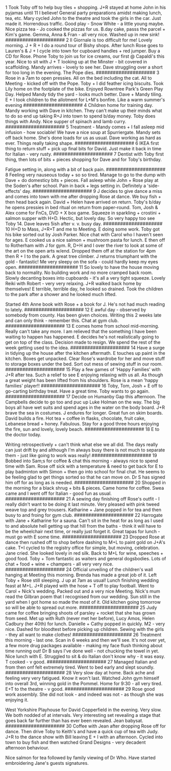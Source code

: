 1
Took Toby off to help buy tiles + shopping. J+R stayed at home John in his pyjamas until 11 I believe! General party preparations amidst making lunch, tea, etc. Mary cycled John to the theatre and took the girls in the car. Just made it. Horrendous traffic. Good play - Snow White - a little young maybe. Nice pizza tea - Jo cooked the pizzas for us. B.day cake, passs the parcel + Kim's game. Gemma, Anna & Fran - all very nice. Washed up in new sink!
#####################
2
Il Giornale is too difficult for me! Lovely morning. J + R + I do a round tour of Bishy shops. After lunch Rose goes to Lauren's & J + I cycle into town for cupboard handles + red jumper. Buy a CD for Rose. Phone Toby to join us for ice creams, our first @ Capaldi's this year. Nice to sit with J + T looking up at the Minster - bit covered in scaffolding. Mandy arrives - lovely to see her. Dave struggling over a short for too long in the evening. The Pope dies.
#####################
3
Rose in a 7am to open pressies. All on the bed including the cat. All to Meeting - kicked off with the Pope. Toby + I did feather icing biscuits. Took Lily home on the footplate of the bike. Enjoyed Rowntree Park's Green Play Day. Helped Mandy tidy the yard - looks much better. Dave + Mandy tiling. E + I took children to the allotment for L+M's bonfire. Like a warm summer's evening
#####################
4
Children home for training day. Mandy working with Dave in kitchen. They can't make up their minds what to do so end up taking R+J into town to spend b/day money. Toby does things with Andy. Nice supper of spinach and lamb curry.
#####################
5
Treatment - Mandy comes + I fall asleep mid infusion - how sociable! We have a nice soup at Spurriergate. Mandy sets off back home. She's done loads for us as usual. Dave working as hard as ever. Things really taking shape.
#####################
6
IKEA first thing to return stuff + pick up final bits for David. Just make it back in time for Italian - very rusty.
#####################
7
Dentist with Toby first thing, then lots of bits + pieces shopping for Dave and for Toby's birthday.

Fatigue setting in, along with a bit of back pain.
#####################
8
Feeling very nauseous today + so so tired. Manage to go to the dump with Dave + do domesticy bits + pieces. Fall asleep while John + Rose play at the Soden's after school. Pain in back + legs setting in. Definitely a 'side-effects' day.
#####################
9
J decides to give dance a miss and comes into town with me after dropping Rose at dance. We buy fish + then head back again. David + Helen have arrived on return. Toby's b/day he opens pressies in bed ritual on return from paper-round. Tom, Josh & Alex come for FnCs, DVD + X box game. Squeeze in sparkling + crostini + salmon supper with H+D. Hectic, but lovely day. So very happy too see Toby 14. Dave leaves 5ish after v. v. busy day.
#####################
10
H+D to Mass, J+R+T and me to Meeting. E doing some work. Toby got his bike sorted out by Josh Parker. Nice chat with Carol who I haven't seen for ages. E cooked us a nice salmon + mushroom pasta for lunch. E then off to Rotherham with J for gym. R, D+H and I over the river to look at some of the art on the open arts w/end. Dropped them off at the station for 4pm then R + I to the park. A great tree climber. J returns triumphant with the gold - fantastic! Me very sleepy on the sofa - could hardly keep my eyes open.
#####################
11
So lovely to have the house moving back to normality. No building work and no more cramped back room. Slowly decanting boxes into cupboards - it's all a very tight squeeze. Lovely Reiki with Robert - very very relaxing. J+R walked back home by themselves! E terrible, terrible day, he looked so drained. Took the children to the park after a shower and he looked much lifted.

Started 4th Anne book with Rose + a book for J. He's not had much reading to lately.
#####################
12
E awful day - observed by somebody from county. Has been given choices. Writing this 2 weeks late and can only think - remember this. Chat at gym club.
#####################
13
E comes home from school mid-morning. Really can't take any more. I am relieved that the something I have been waiting to happen has happened. E decides he's not realistically going to get on top of the class. Decision made to resign. We spend the rest of the week getting used to the idea.
#####################
14
Have a surge in tidying up the house after the kitchen aftermath. E touches up paint in the kitchen. Boxes get unpacked. Clear Rose's wardrobe for her and move stuff to storage boxes under the bed. Sort out mess of sewing stuff in our room.
#####################
15
Play a few games of 'Happy Families' with J+R after tea. Such a relief to see E enjoying relaxing with us all. As though a great weight has been lifted from his shoulders. Rose is a mean 'happy families' player!!
#####################
16
Toby, Tom, Josh + E off to go-carting birthday treat. Have a great time. Toby wants to go again.
#####################
17
Decide on Humanby Gap this afternoon. The Campbells decide to go too and puc up Luke Holman on the way. The big boys all have wet suits and spend ages in the water on the body board. J+R brave the sea in costumes. J endures for longer. Great fun on skim boards. David builds a fire. Hot tea + coffee in flasks, chocolate, fruit cake, Lebanese bread + honey. Fabulous. Stay for a good three hours enjoying the fire, sun and lovely, lovely beach.
#####################
18
E to the doctor today.

Writing retrospectively + can't think what else we all did. The days really can just drift by and although I'm always busy there is not much to separate them - just like going to work was really!
#####################
19
Bobbed into Sam;s for coffee & chat this morning - always nice to spend time with Sam. Rose off sick with a temperature & need to get back for E to play badminton with Simon + then go into school for final chat. He seems to be feeling glad to get things sorted so that he can move on. Dr S has signed him off for as long as is needed.
#####################
20
Shopped in the morning for a black shrug + bits & pieces. Came home for coffee. Swea came and I went off for Italian - good fun as usual.
#####################
21
A sewing day finishing off Rose's outfit - I really didn't want to be doing it last minute. Very pleased with pink tweed weave top and grey trousers. Katharine + Jane popped in for tea and then busy to and froing for gym club.
#####################
22
Harrogate with Jane + Katharine for a sauna. Can't sit in the heat for as long as I used to and absolute hell getting up that hill from the baths - think it will have to be the wheelchair next time, or really just forget it. Great tapas for lunch - must go with E some time.
#####################
23
Dropped Rose at dance then rushed off to shop before dashing to M+L to paint gold on J+A's cake. T+I cycled to the registry office for simple, but moving, celebration. Jane cried. She looked lovely in red silk. Back to M+L for wine, speeches + good food. Toby + Tom fantastic as waiters and general dogsbodies. Lots of chat + food + wine + champers - all very very nice.
#####################
24
Official unveiling of the children's wall hanging at Meeting this morning. Brenda has made a great job of it. Left Toby + Rose still sleeping. J up at 7am as usual! Lunch finishing wedding feast at M+L. J+R played with the hose + T off to play football. Went to Carol + Nick's wedding. Packed out and a very nice Meeting. Nick's mum read the Gilbran poem that I recognised from our wedding. Sun still in the yard when I got home so made the most of it. Old kitchen going tomorrow so will be able to spread out more.
#####################
25
Judy came for coffee bringing shoots of parsley + rocket that she has grown from seed. Met up with Ruth (never met her before), Lucy Amos, Helen Cadbury (her 40th) for lunch. Danielle + Cathy popped in quickly. M2 - very nice. Dashed for bloodtest before picking up children. Sewing with the girls - they all want to make clothes!
#####################
26
Treatment this morning - last one. Scan in 6 weeks and then we'll see. It's not over yet, a few more drug packages available - making my face flush thinking about time running out! Dr B says I've done well - not chucking the towel in yet. Nice lunch with E. Struggled to sit & do Italian don't know why - it was easy. T cooked - v good.
#####################
27
Managed Italian and from then onf felt extremely tired. Went to bed early and slept soundly.
#####################
28
Very slow day at home. Back ache and feeling very very fatigued. Know it won't last. Watched John gym himself into overall 3rd, winning gold in the Pommel. Home for 9:30 - all very tired. E+T to the theatre - v good.
#####################
29
Rose good work assembly. She did not look - and indeed was not - as though she was enjoying it.

West Yorkshire Playhouse for David Copperfield in the evening. Very slow. We both nodded of at intervals. Very interesting set revealing a stage that goes back far further than has ever been revealed. Jean babysat.
#####################
30
Coffee with Jean after dropping Rose off for dance. Then drive Toby to Keith's and have a quick cup of tea with Judy. J+R to the dance show with Bill leaving E + I with an afternoon. Cycled into town to buy fish and then watched Grand Designs - very decadent afternoon behaviour.

Nice salmon for tea followed by family viewing of Dr Who. Have started embroidering Jane's guests signatures.
